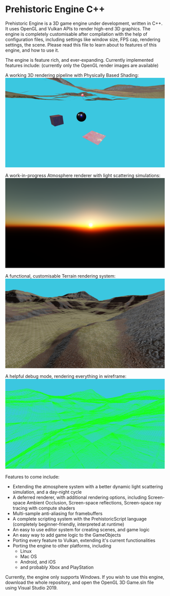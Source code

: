 # Prehistoric Engine C++
Prehistoric Engine is a 3D game engine under development, written in C++. It uses OpenGL and Vulkan APIs to render high-end 3D graphics. 
The engine is completely customisable after compilation with the help of configuration files, including settings like window size, FPS cap, rendering settings, the scene.
Please read this file to learn about to features of this engine, and how to use it.

The engine is feature rich, and ever-expanding. Currently implemented features include: (currently only the OpenGL render images are available)

A working 3D rendering pipeline with Physically Based Shading:
![](/images/pbr_image_1.png)

A work-in-progress Atmosphere renderer with light scattering simulations:
![](/images/atmosphere_1.png)

A functional, customisable Terrain rendering system:
![](/images/terrain.png)

A helpful debug mode, rendering everything in wireframe:
![](/images/terrain_wireframe.png)

Features to come include:
* Extending the atmosphere system with a better dynamic light scattering simulation, and a day-night cycle
* A deferred renderer, with additional rendering options, including Screen-space Ambient Occlusion, Screen-space reflections, Screen-space ray tracing with compute shaders
* Multi-sample anti-aliasing for framebuffers
* A complete scripting system with the PrehistoricScript language (completely beginner-friendly, interpreted at runtime)
* An easy to use editor system for creating scenes, and game logic
* An easy way to add game logic to the GameObjects
* Porting every feature to Vulkan, extending it's current functionalities
* Porting the engine to other platforms, including
  * Linux
  * Mac OS
  * Android, and iOS
  * and probably Xbox and PlayStation

Currently, the engine only supports Windows. If you wish to use this engine, download the whole repository, and open the OpenGL 3D Game.sln file using Visual Studio 2019. 
